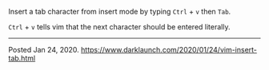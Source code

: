 Insert a tab character from insert mode by typing `Ctrl` + `v` then `Tab`.

`Ctrl` + `v` tells vim that the next character should be entered literally.

---


Posted Jan 24, 2020.
https://www.darklaunch.com/2020/01/24/vim-insert-tab.html